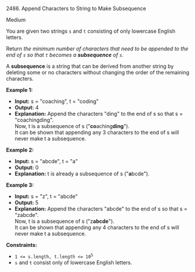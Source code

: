2486\. Append Characters to String to Make Subsequence

Medium

You are given two strings `s` and `t` consisting of only lowercase English letters.

Return _the minimum number of characters that need to be appended to the end of `s` so that `t` becomes a **subsequence** of `s`._

A **subsequence** is a string that can be derived from another string by deleting some or no characters without changing the order of the remaining characters.

**Example 1:**

- **Input:** s = "coaching", t = "coding"
- **Output:** 4
- **Explanation:** Append the characters "ding" to the end of s so that s = "coachingding".\
  Now, t is a subsequence of s ("**co**aching**ding**").\
  It can be shown that appending any 3 characters to the end of s will never make t a subsequence.

**Example 2:**

- **Input:** s = "abcde", t = "a"
- **Output:** 0
- **Explanation:** t is already a subsequence of s ("**a**bcde").

**Example 3:**

- **Input:** s = "z", t = "abcde"
- **Output:** 5
- **Explanation:** Append the characters "abcde" to the end of s so that s = "zabcde".\
  Now, t is a subsequence of s ("z**abcde**").\
  It can be shown that appending any 4 characters to the end of s will never make t a subsequence.

**Constraints:**

- <code>1 <= s.length, t.length <= 10<sup>5</sup></code>
- `s` and `t` consist only of lowercase English letters.